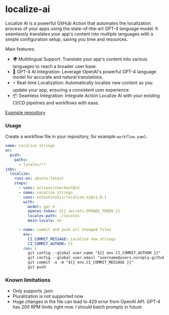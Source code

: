 # localize-ai

Localize AI is a powerful GitHub Action that automates the localization process of your apps using the state-of-the-art GPT-4 language model. It seamlessly translates your app's content into multiple languages with a simple configuration setup, saving you time and resources.

Main features:

- 🌍 Multilingual Support: Translate your app's content into various languages to reach a broader user base.
- 🤖 GPT-4 AI Integration: Leverage OpenAI's powerful GPT-4 language model for accurate and natural translations.
- ⚡ Real-time Localization: Automatically localize new content as you update your app, ensuring a consistent user experience.
- 📦 Seamless Integration: Integrate Action Localize AI with your existing CI/CD pipelines and workflows with ease.

[Example repository](https://github.com/voloshinskii/localize-ai-example)

### Usage

Create a workflow file in your repository, for example `workflow.yaml`:

```yaml
name: Localize strings
on:
  push:
    paths:
      - locales/**
jobs:
  localize:
    runs-on: ubuntu-latest
    steps:
      - uses: actions/checkout@v2
      - name: Localize strings
        uses: voloshinskii/localize-ai@v1.0.1
        with: 
          model: gpt-4
          openai-token: ${{ secrets.OPENAI_TOKEN }}
          locales-path: ./locales
          main-locale: en

      - name: commit and push all changed files
        env:
          CI_COMMIT_MESSAGE: Localize new strings
          CI_COMMIT_AUTHOR: CI
        run: |
          git config --global user.name "${{ env.CI_COMMIT_AUTHOR }}"
          git config --global user.email "username@users.noreply.github.com"
          git commit -a -m "${{ env.CI_COMMIT_MESSAGE }}"
          git push
```

### Known limitations
- Only supports .json
- Pluralization is not supported now
- Huge changes in the file can lead to 429 error from OpenAI API. GPT-4 has 200 RPM limits right now. I should batch prompts in future.
